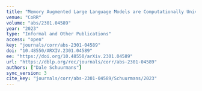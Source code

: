 ```yaml
---
title: "Memory Augmented Large Language Models are Computationally Universal."
venue: "CoRR"
volume: "abs/2301.04589"
year: "2023"
type: "Informal and Other Publications"
access: "open"
key: "journals/corr/abs-2301-04589"
doi: "10.48550/ARXIV.2301.04589"
ee: "https://doi.org/10.48550/arXiv.2301.04589"
url: "https://dblp.org/rec/journals/corr/abs-2301-04589"
authors: ["Dale Schuurmans"]
sync_version: 3
cite_key: "journals/corr/abs-2301-04589/Schuurmans/2023"
---
```

